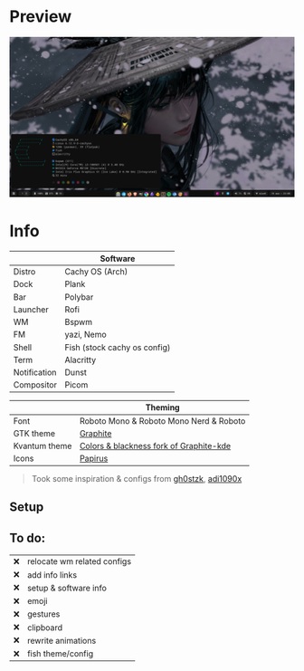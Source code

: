 # Preview 
![Didnt loaded ):](https://github.com/sk1lax/bspwm-dots/blob/main/assets/screenshot1.png)

# Info
| | Software |
| ------------- | ------------- |
| Distro  | Cachy OS (Arch)  |
| Dock  | Plank  |
| Bar  | Polybar  |
| Launcher  | Rofi  |
| WM  | Bspwm  |
| FM  | yazi, Nemo  |
| Shell  | Fish (stock cachy os config)  |
| Term  | Alacritty  |
| Notification  | Dunst  |
| Compositor  | Picom  |


| | Theming |
| ------------- | ------------- |
| Font  |  Roboto Mono & Roboto Mono Nerd & Roboto  |
| GTK theme  | [Graphite](https://github.com/vinceliuice/Graphite-gtk-theme)  |
|  Kvantum theme  | [Colors & blackness fork of Graphite-kde](https://github.com/KF-Art/Graphite-kvantum-colors)  |
| Icons  | [Papirus](https://github.com/PapirusDevelopmentTeam/papirus-icon-theme)  |

> Took some inspiration & configs from [gh0stzk](https://github.com/gh0stzk/dotfiles),  [adi1090x](https://github.com/adi1090x/)

## Setup

## To do:
| | |
| ------------- | ------------- |
| ❌  | relocate wm related configs  |
| ❌  | add info links  |
| ❌  | setup & software info  |
| ❌  | emoji  |
| ❌  | gestures  |
| ❌  | clipboard  |
| ❌  | rewrite animations  |
| ❌  | fish theme/config |



